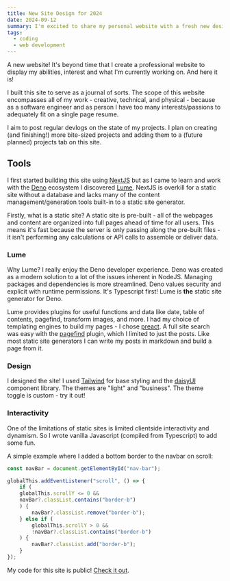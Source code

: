 ```yaml
---
title: New Site Design for 2024
date: 2024-09-12
summary: I'm excited to share my personal website with a fresh new design, built with Deno Lume.
tags:
  - coding
  - web development
---
```


A new website! It's beyond time that I create a professional website to display my abilities, interest and what I'm currently working on. And here it is!

<!--more-->

I built this site to serve as a journal of sorts. The scope of this website encompasses all of my work - creative, technical, and physical - because as a software engineer and as person I have too many interests/passions to adequately fit on a single page resume.

I aim to post regular devlogs on the state of my projects. I plan on creating (and finishing!) more bite-sized projects and adding them to a (future planned) projects tab on this site.

## Tools

I first started building this site using [NextJS](https://nextjs.org) but as I came to learn and work with the [Deno](https://deno.com) ecosystem I discovered [Lume](https://lume.land). NextJS is overkill for a static site without a database and lacks many of the content management/generation tools built-in to a static site generator.

Firstly, what is a static site? A static site is pre-built - all of the webpages and content are organized into full pages ahead of time for all users. This means it's fast because the server is only passing along the pre-built files - it isn't performing any calculations or API calls to assemble or deliver data.

### Lume

Why Lume? I really enjoy the Deno developer experience. Deno was created as a modern solution to a lot of the issues inherent in NodeJS. Managing packages and dependencies is more streamlined. Deno values security and explicit with runtime permissions. It's Typescript first! Lume is **the** static site generator for Deno.

Lume provides plugins for useful functions and data like date, table of contents, pagefind, transform images, and more. I had my choice of templating engines to build my pages - I chose [preact](https://preactjs.com). A full site search  was easy with the [pagefind](https://pagefind.app) plugin, which I limited to just the posts. Like most static site generators I can write my posts in markdown and build a page from it.

### Design

I designed the site! I used [Tailwind](https://tailwindcss.com) for base styling and the [daisyUI](https://daisyui.com) component library. The themes are "light" and "business". The theme toggle is custom - try it out!

### Interactivity

One of the limitations of static sites is limited clientside interactivity and dynamism. So I wrote vanilla Javascript (compiled from Typescript) to add some fun.

A simple example where I added a bottom border to the navbar on scroll:
```typescript
const navBar = document.getElementById("nav-bar");

globalThis.addEventListener("scroll", () => {
	if (
    globalThis.scrollY <= 0 && 
    navBar?.classList.contains("border-b")
    ) {
		navBar?.classList.remove("border-b");
	} else if (
		globalThis.scrollY > 0 &&
		!navBar?.classList.contains("border-b")
	) {
		navBar?.classList.add("border-b");
	}
});
```



My code for this site is public! [Check it out](https://github.com/Justiceleeg/jpw-blog-lume).